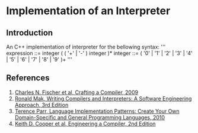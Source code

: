 # Implementation of an Interpreter

## Introduction

An C++ implementation of interpreter for the bellowing syntax:
'''
expression ::= integer ( ( '+' | '-' ) integer )*
integer ::= ( '0' | '1' | '2' | '3' | '4' | '5' | '6' | '7' | '8' | '9' )+
'''

## References
1. [Charles N. Fischer et al, Crafting a Compiler, 2009](https://www.pearsonhighered.com/program/Fischer-Crafting-A-Compiler/PGM315544.html)
2. [Ronald Mak, Writing Compilers and Interpreters: A Software Engineering Approach, 3rd Edition](https://www.amazon.com/Writing-Compilers-Interpreters-Software-Engineering/dp/0470177071)
3. [Terence Parr, Language Implementation Patterns: Create Your Own Domain-Specific and General Programming Languages, 2010](https://pragprog.com/book/tpdsl/language-implementation-patterns)
4. [Keith D. Cooper et al, Engineering a Compiler, 2nd Edition](http://www.cs.rice.edu/~keith/)

